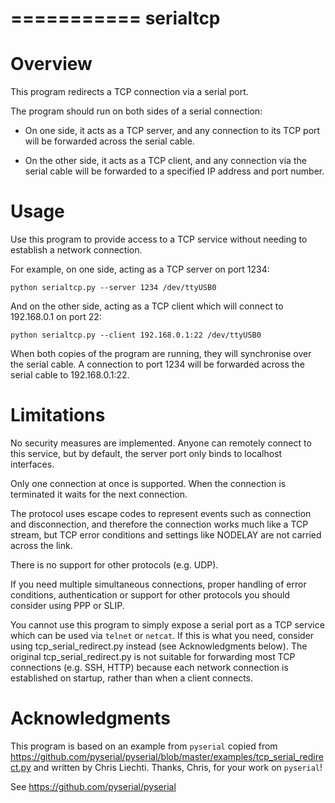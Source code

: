 ===========
 serialtcp
===========

Overview
========

This program redirects a TCP connection via a serial port.

The program should run on both sides of a serial connection:

- On one side, it acts as a TCP server, and any connection to its TCP port
  will be forwarded across the serial cable.

- On the other side, it acts as a TCP client, and any connection via the
  serial cable will be forwarded to a specified IP address and port number.

Usage
=====

Use this program to provide access to a TCP service
without needing to establish a network connection.

For example, on one side, acting as a TCP server on port 1234:

    python serialtcp.py --server 1234 /dev/ttyUSB0
    
And on the other side, acting as a TCP client which will connect to 192.168.0.1 on port 22:

    python serialtcp.py --client 192.168.0.1:22 /dev/ttyUSB0 

When both copies of the program are running, they will synchronise
over the serial cable. A connection to port 1234
will be forwarded across the serial cable to 192.168.0.1:22.

Limitations
===========

No security measures are implemented. Anyone can remotely connect
to this service, but by default,
the server port only binds to localhost interfaces.

Only one connection at once is supported. When the connection is terminated
it waits for the next connection.

The protocol uses escape codes to represent events such as connection and
disconnection, and therefore the connection works much like a TCP stream,
but TCP error conditions and settings like NODELAY are not carried across the link.

There is no support for other protocols (e.g. UDP).

If you need multiple simultaneous connections, proper handling of error conditions,
authentication or support for other protocols you should consider using PPP or SLIP.

You cannot use this program to simply expose a serial port as a TCP service
which can be used via `telnet` or `netcat`. If this is what you need, consider using
tcp_serial_redirect.py instead (see Acknowledgments below). The original
tcp_serial_redirect.py is not suitable for forwarding most TCP connections (e.g. SSH, HTTP)
because each network connection is established on startup, rather than when a client connects.

Acknowledgments
===============

This program is based on an example from `pyserial`
copied from https://github.com/pyserial/pyserial/blob/master/examples/tcp_serial_redirect.py
and written by Chris Liechti. Thanks, Chris, for your work on `pyserial`!

See https://github.com/pyserial/pyserial

